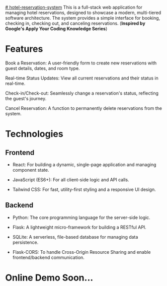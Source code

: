 [# hotel-reservation-system](https://antoniopt0210.github.io/hotel-reservation-system/)
This is a full-stack web application for managing hotel reservations, designed to showcase a modern, multi-tiered software architecture. The system provides a simple interface for booking, checking in, checking out, and canceling reservations. (**Inspired by Google's Apply Your Coding Knowledge Series**)

# Features
Book a Reservation: A user-friendly form to create new reservations with guest details, dates, and room type.

Real-time Status Updates: View all current reservations and their status in real-time.

Check-in/Check-out: Seamlessly change a reservation's status, reflecting the guest's journey.

Cancel Reservation: A function to permanently delete reservations from the system.

# Technologies
## Frontend
- React: For building a dynamic, single-page application and managing component state.

- JavaScript (ES6+): For all client-side logic and API calls.

- Tailwind CSS: For fast, utility-first styling and a responsive UI design.

## Backend
- Python: The core programming language for the server-side logic.

- Flask: A lightweight micro-framework for building a RESTful API.

- SQLite: A serverless, file-based database for managing data persistence.

- Flask-CORS: To handle Cross-Origin Resource Sharing and enable frontend/backend communication.

# Online Demo Soon...

